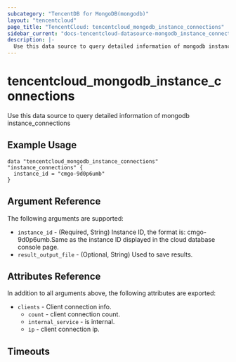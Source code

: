 ```yaml
---
subcategory: "TencentDB for MongoDB(mongodb)"
layout: "tencentcloud"
page_title: "TencentCloud: tencentcloud_mongodb_instance_connections"
sidebar_current: "docs-tencentcloud-datasource-mongodb_instance_connections"
description: |-
  Use this data source to query detailed information of mongodb instance_connections
---
```


# tencentcloud_mongodb_instance_connections

Use this data source to query detailed information of mongodb instance_connections

## Example Usage

```hcl
data "tencentcloud_mongodb_instance_connections" "instance_connections" {
  instance_id = "cmgo-9d0p6umb"
}
```

## Argument Reference

The following arguments are supported:

* `instance_id` - (Required, String) Instance ID, the format is: cmgo-9d0p6umb.Same as the instance ID displayed in the cloud database console page.
* `result_output_file` - (Optional, String) Used to save results.

## Attributes Reference

In addition to all arguments above, the following attributes are exported:

* `clients` - Client connection info.
  * `count` - client connection count.
  * `internal_service` - is internal.
  * `ip` - client connection ip.


## Timeouts

<no value>


